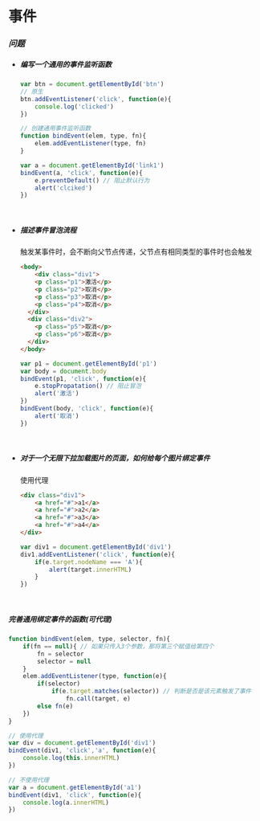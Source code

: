 # 事件

### *问题*

- ##### 编写一个通用的事件监听函数

  ```javascript
  var btn = document.getElementById('btn')
  // 原生
  btn.addEventListener('click', function(e){
      console.log('clicked')
  })
  
  // 创建通用事件监听函数
  function bindEvent(elem, type, fn){
      elem.addEventListener(type, fn)
  }
  
  var a = document.getElementById('link1')
  bindEvent(a, 'click', function(e){
      e.preventDefault() // 阻止默认行为
      alert('clciked')
  })
  ```

  <br/>

- ##### 描述事件冒泡流程

  触发某事件时，会不断向父节点传递，父节点有相同类型的事件时也会触发

  ```html
  <body>
      <div class="div1">
      <p class="p1">激活</p>
      <p class="p2">取消</p>
      <p class="p3">取消</p>
      <p class="p4">取消</p>
    </div>
    <div class="div2">
      <p class="p5">取消</p>
      <p class="p6">取消</p>
    </div>
  </body>
  ```

  ```javascript
  var p1 = document.getElementById('p1')
  var body = document.body
  bindEvent(p1, 'click', function(e){
      e.stopPropatation() // 阻止冒泡
      alert('激活')
  })
  bindEvent(body, 'click', function(e){
      alert('取消')
  })
  ```

  <br/>

- ##### 对于一个无限下拉加载图片的页面，如何给每个图片绑定事件

  使用代理

  ```html
  <div class="div1">
      <a href="#">a1</a>
      <a href="#">a2</a>
      <a href="#">a3</a>
      <a href="#">a4</a>
  </div>
  ```

  ```javascript
  var div1 = document.getElementById('div1')
  div1.addEventListener('click', function(e){
      if(e.target.nodeName === 'A'){
          alert(target.innerHTML)
      }
  })
  ```

  <br/>

##### 完善通用绑定事件的函数(可代理)

```javascript
function bindEvent(elem, type, selector, fn){
    if(fn == null){ // 如果只传入3个参数，那将第三个赋值给第四个
        fn = selector
        selector = null
    }
    elem.addEventListener(type, function(e){
        if(selector)
            if(e.target.matches(selector)) // 判断是否是该元素触发了事件
                fn.call(target, e)
        else fn(e)
    })
}
```

```javascript
// 使用代理
var div = document.getElementById('div1')
bindEvent(div1, 'click','a', function(e){
    console.log(this.innerHTML)
})

// 不使用代理
var a = document.getElementById('a1')
bindEvent(div1, 'click', function(e){
    console.log(a.innerHTML)
})
```

